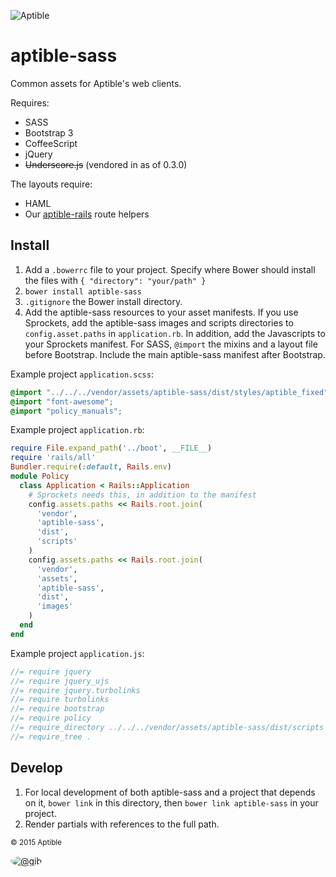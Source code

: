 ![Aptible](http://aptible-media-assets-manual.s3.amazonaws.com/web-horizontal-350.png)

# aptible-sass

Common assets for Aptible's web clients.

Requires: 

- SASS
- Bootstrap 3
- CoffeeScript
- jQuery
- ~~Underscore.js~~ (vendored in as of 0.3.0)

The layouts require:

- HAML
- Our [aptible-rails](https://github.com/aptible/aptible-rails) route helpers

## Install

1. Add a `.bowerrc` file to your project. Specify where Bower should install the files with `{ "directory": "your/path" }`
2. `bower install aptible-sass`
3. `.gitignore` the Bower install directory.
4. Add the aptible-sass resources to your asset manifests. If you use Sprockets, add the aptible-sass images and scripts directories to `config.asset.paths` in `application.rb`. In addition, add the Javascripts to your Sprockets manifest. For SASS, `@import` the mixins and a layout file before Bootstrap. Include the main aptible-sass manifest after Bootstrap.

Example project `application.scss`:
```CSS
@import "../../../vendor/assets/aptible-sass/dist/styles/aptible_fixed";
@import "font-awesome";
@import "policy_manuals";
```

Example project `application.rb`:
```ruby
require File.expand_path('../boot', __FILE__)
require 'rails/all'
Bundler.require(:default, Rails.env)
module Policy
  class Application < Rails::Application
    # Sprockets needs this, in addition to the manifest
    config.assets.paths << Rails.root.join(
      'vendor',
      'aptible-sass',
      'dist',
      'scripts'
    )
    config.assets.paths << Rails.root.join(
      'vendor',
      'assets',
      'aptible-sass',
      'dist',
      'images'
    )
  end
end
```
Example project `application.js`:
```javascript
//= require jquery
//= require jquery_ujs
//= require jquery.turbolinks
//= require turbolinks
//= require bootstrap
//= require policy
//= require_directory ../../../vendor/assets/aptible-sass/dist/scripts
//= require_tree .
```

## Develop
1. For local development of both aptible-sass and a project that depends on it, `bower link` in this directory, then `bower link aptible-sass` in your project.
2. Render partials with references to the full path.

<small>&copy; 2015 Aptible</small>

[<img src="https://secure.gravatar.com/avatar/566f0093e212d9b808c0cece8a32480e?s=60" style="border-radius: 50%;" alt="@gib" />](https://github.com/gib)